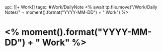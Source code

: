up:: [[+ Work]]
tags:: #Work/DailyNote
<% await tp.file.move("/Work/Daily Notes/" + moment().format("YYYY-MM-DD") + " Work") %>
# <% moment().format("YYYY-MM-DD") + " Work" %>